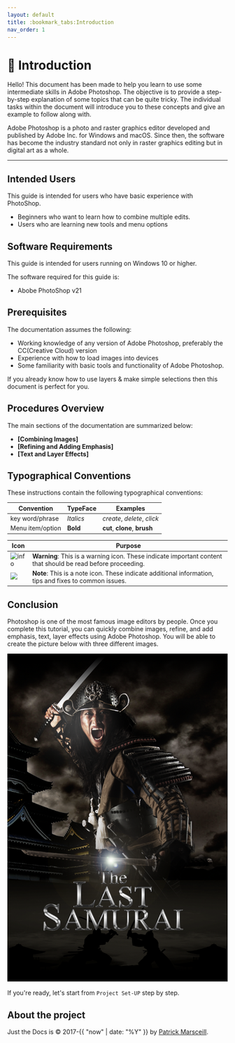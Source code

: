 ```yaml
---
layout: default
title: :bookmark_tabs:Introduction
nav_order: 1
---
```


# :bookmark_tabs: Introduction

Hello!
This document has been made to help you learn to use some intermediate skills in Adobe Photoshop. The objective is to provide a step-by-step explanation of some topics that can be quite tricky. The individual tasks within the document will introduce you to these concepts and give an example to follow along with.

Adobe Photoshop is a photo and raster graphics editor developed and published by Adobe Inc. for Windows and macOS. Since then, the software has become the industry standard not only in raster graphics editing but in digital art as a whole.


---

## Intended Users

This guide is intended for users who have basic experience with PhotoShop.

* Beginners who want to learn how to combine multiple edits.
* Users who are learning new tools and menu options

## Software Requirements

This guide is intended for users running on Windows 10 or higher.

The software required for this guide is:

* Abobe PhotoShop v21

## Prerequisites

The documentation assumes the following:

* Working knowledge of any version of Adobe Photoshop, preferably the CC(Creative Cloud) version 
* Experience with how to load images into devices
* Some familiarity with basic tools and functionality of Adobe Photoshop.

If you already know how to use layers & make simple selections then this document is perfect for you.

## Procedures Overview

The main sections of the documentation are summarized below:

- **[Combining Images]**
- **[Refining and Adding Emphasis]**
- **[Text and Layer Effects]**


## Typographical Conventions

These instructions contain the following typographical conventions:

| Convention | TypeFace | Examples |
| ---------- | -------- | -------- |
| key word/phrase | *Italics* | *create*, *delete*, *click* |
| Menu item/option | **Bold** | **cut**, **clone**, **brush**|


| Icon  | Purpose  |
| --- | --- |
| <img width="75" alt="info" src="https://user-images.githubusercontent.com/90651225/161668731-e3d68cca-1331-4054-97d2-f785d908dc2f.png"> | **Warning**: This is a warning icon. These indicate important content that should be read before proceeding. |
| <img src="https://cdn-icons.flaticon.com/png/512/5683/premium/5683325.png?token=exp=1648657412~hmac=d455619e2a46b71057b651153554f8cd" width="75"> | **Note**: This is a note icon. These indicate additional information, tips and fixes to common issues. |


## Conclusion

Photoshop is one of the most famous image editors by people. Once you complete this tutorial, you can quickly combine images, refine, and add emphasis, text, layer effects using Adobe Photoshop. You will be able to create the picture below with three different images.

![target image](https://github.com/Ethan-J13/Ethan-Shik-Shey/blob/gh-pages/assets/images/Samurai.png?raw=true)

If you're ready, let's start from `Project Set-UP` step by step.

## About the project

Just the Docs is &copy; 2017-{{ "now" | date: "%Y" }} by [Patrick Marsceill](http://patrickmarsceill.com).

